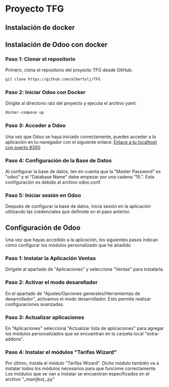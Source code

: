 # Proyecto TFG

## Instalación de docker

## Instalación de Odoo con docker

### Paso 1: Clonar el repositorio

Primero, clona el repositorio del proyecto TFG desde GitHub:
``` bash
git clone https://github.com/albertolj/TFG 
```

### Paso 2: Iniciar Odoo con Docker

Dirígite al directorio raiz del proyecto y ejecuta el archivo yaml:

``` bash
docker-compose up
```


### Paso 3: Acceder a Odoo
Una vez que Odoo se haya iniciado correctamente, puedes acceder a la aplicación en tu navegador con el siguiente enlace:
[Enlace a tu localhost con puerto 8300](http://localhost:8300/)

### Paso 4: Configuración de la Base de Datos

Al configurar la base de datos, ten en cuenta que la "Master Password" es "odoo" y el "Database Name" debe empezar por una cadena "15.". Esta configuración es debido al archivo odoo.conf.

### Paso 5: Iniciar sesión en Odoo

Después de configurar la base de datos, inicia sesión en la aplicación utilizando las credenciales que definiste en el paso anterior.

## Configuración de Odoo

Una vez que hayas accedido a la aplicación, los siguientes pasos indican cómo configurar los módulos personalizado que he añadido

### Paso 1: Instalar la Aplicación Ventas

Dirígete al apartado de "Aplicaciones" y selecciona "Ventas" para instalarla.

### Paso 2: Activar el modo desarollador

En el apartado de "Ajustes/Opciones generales/Herramientas de desarrollador", activamos el modo desarrollador. Esto permite realizar configuraciones avanzadas.

### Paso 3: Actualizar aplicaciones

En "Aplicaciones" selecciona "Actualizar lista de aplicaciones" para agregar los módulos personalizados que se encuentran en la carpeta local "extra-addons".

### Paso 4: Instalar el módulos "Tarifas Wizard"

Por último, instala el módulo "Tarifas Wizard". Dicho módulo también va a instalar todos los módulos necesarios para que funcione correctamente. Los módulos que se van a instalar se encuentran especificados en el archivo "\__manifest\__.py"
